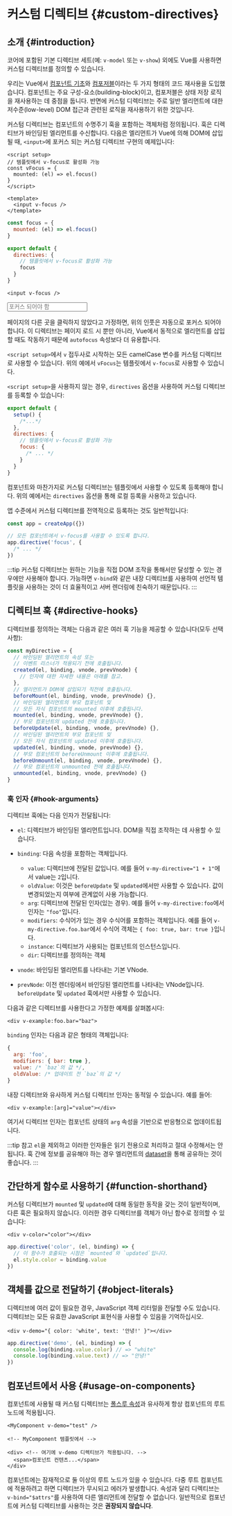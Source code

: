 # 커스텀 디렉티브 {#custom-directives}

<script setup>
const vFocus = {
  mounted: el => {
    el.focus()
  }
}
</script>

## 소개 {#introduction}

코어에 포함된 기본 디렉티브 세트(예: `v-model` 또는 `v-show`) 외에도 Vue를 사용하면 커스텀 디렉티브를 정의할 수 있습니다.

우리는 Vue에서 [컴포넌트 기초](/guide/essentials/component-basics.html)와 [컴포저블](./composables)이라는 두 가지 형태의 코드 재사용을 도입했습니다.
컴포넌트는 주요 구성-요소(building-block)이고, 컴포저블은 상태 저장 로직을 재사용하는 데 중점을 둡니다.
반면에 커스텀 디렉티브는 주로 일반 엘리먼트에 대한 저수준(low-level) DOM 접근과 관련된 로직을 재사용하기 위한 것입니다.

커스텀 디렉티브는 컴포넌트의 수명주기 훅을 포함하는 객체처럼 정의됩니다.
훅은 디렉티브가 바인딩된 엘리먼트를 수신합니다.
다음은 엘리먼트가 Vue에 의해 DOM에 삽입될 때, `<input>`에 포커스 되는 커스텀 디렉티브 구현의 예제입니다:

<div class="composition-api">

```vue
<script setup>
// 템플릿에서 v-focus로 활성화 가능
const vFocus = {
  mounted: (el) => el.focus()
}
</script>

<template>
  <input v-focus />
</template>
```

</div>

<div class="options-api">

```js
const focus = {
  mounted: (el) => el.focus()
}

export default {
  directives: {
    // 템플릿에서 v-focus로 활성화 가능
    focus
  }
}
```

```vue-html
<input v-focus />
```

</div>

<div class="demo">
  <input v-focus placeholder="포커스 되어야 함" />
</div>

페이지의 다른 곳을 클릭하지 않았다고 가정하면, 위의 인풋은 자동으로 포커스 되어야 합니다.
이 디렉티브는 페이지 로드 시 뿐만 아니라, Vue에서 동적으로 엘리먼트를 삽입할 때도 작동하기 때문에 `autofocus` 속성보다 더 유용합니다.

<div class="composition-api">

`<script setup>`에서 `v` 접두사로 시작하는 모든 camelCase 변수를 커스텀 디렉티브로 사용할 수 있습니다.
위의 예에서 `vFocus`는 템플릿에서 `v-focus`로 사용할 수 있습니다.

`<script setup>`을 사용하지 않는 경우, `directives` 옵션을 사용하여 커스텀 디렉티브를 등록할 수 있습니다:

```js
export default {
  setup() {
    /*...*/
  },
  directives: {
    // 템플릿에서 v-focus로 활성화 가능
    focus: {
      /* ... */
    }
  }
}
```

</div>

<div class="options-api">

컴포넌트와 마찬가지로 커스텀 디렉티브는 템플릿에서 사용할 수 있도록 등록해야 합니다.
위의 예에서는 `directives` 옵션을 통해 로컬 등록을 사용하고 있습니다.

</div>

앱 수준에서 커스텀 디렉티브를 전역적으로 등록하는 것도 일반적입니다:

```js
const app = createApp({})

// 모든 컴포넌트에서 v-focus를 사용할 수 있도록 합니다.
app.directive('focus', {
  /* ... */
})
```

:::tip
커스텀 디렉티브는 원하는 기능을 직접 DOM 조작을 통해서만 달성할 수 있는 경우에만 사용해야 합니다.
가능하면 `v-bind`와 같은 내장 디렉티브를 사용하여 선언적 템플릿을 사용하는 것이 더 효율적이고 서버 렌더링에 친숙하기 때문입니다.
:::

## 디렉티브 훅 {#directive-hooks}

디렉티브를 정의하는 객체는 다음과 같은 여러 훅 기능을 제공할 수 있습니다(모두 선택 사항):

```js
const myDirective = {
  // 바인딩된 엘리먼트의 속성 또는
  // 이벤트 리스너가 적용되기 전에 호출됩니다.
  created(el, binding, vnode, prevVnode) {
    // 인자에 대한 자세한 내용은 아래를 참고.
  },
  // 엘리먼트가 DOM에 삽입되기 직전에 호출됩니다.
  beforeMount(el, binding, vnode, prevVnode) {},
  // 바인딩된 엘리먼트의 부모 컴포넌트 및
  // 모든 자식 컴포넌트의 mounted 이후에 호출됩니다.
  mounted(el, binding, vnode, prevVnode) {},
  // 부모 컴포넌트의 updated 전에 호출됩니다.
  beforeUpdate(el, binding, vnode, prevVnode) {},
  // 바인딩된 엘리먼트의 부모 컴포넌트 및
  // 모든 자식 컴포넌트의 updated 이후에 호출됩니다.
  updated(el, binding, vnode, prevVnode) {},
  // 부모 컴포넌트의 beforeUnmount 이후에 호출됩니다.
  beforeUnmount(el, binding, vnode, prevVnode) {},
  // 부모 컴포넌트의 unmounted 전에 호출됩니다.
  unmounted(el, binding, vnode, prevVnode) {}
}
```

### 훅 인자 {#hook-arguments}

디렉티브 훅에는 다음 인자가 전달됩니다:

- `el`: 디렉티브가 바인딩된 엘리먼트입니다. DOM을 직접 조작하는 데 사용할 수 있습니다.

- `binding`: 다음 속성을 포함하는 객체입니다.

  - `value`: 디렉티브에 전달된 값입니다. 예를 들어 `v-my-directive="1 + 1"`에서 value는 `2`입니다.
  - `oldValue`: 이것은 `beforeUpdate` 및 `updated`에서만 사용할 수 있습니다. 값이 변경되었는지 여부에 관계없이 사용 가능합니다.
  - `arg`: 디렉티브에 전달된 인자(있는 경우). 예를 들어 `v-my-directive:foo`에서 인자는 `"foo"`입니다.
  - `modifiers`: 수식어가 있는 경우 수식어를 포함하는 객체입니다. 예를 들어 `v-my-directive.foo.bar`에서 수식어 객체는 `{ foo: true, bar: true }`입니다.
  - `instance`: 디렉티브가 사용되는 컴포넌트의 인스턴스입니다.
  - `dir`: 디렉티브를 정의하는 객체

- `vnode`: 바인딩된 엘리먼트를 나타내는 기본 VNode.
- `prevNode`: 이전 렌더링에서 바인딩된 엘리먼트를 나타내는 VNode입니다. `beforeUpdate` 및 `updated` 훅에서만 사용할 수 있습니다.

다음과 같은 디렉티브를 사용한다고 가정한 예제를 살펴봅시다:

```vue-html
<div v-example:foo.bar="baz">
```

`binding` 인자는 다음과 같은 형태의 객체입니다:

```js
{
  arg: 'foo',
  modifiers: { bar: true },
  value: /* `baz`의 값 */,
  oldValue: /* 업데이트 전 `baz`의 값 */
}
```

내장 디렉티브와 유사하게 커스텀 디렉티브 인자는 동적일 수 있습니다.
예를 들어:

```vue-html
<div v-example:[arg]="value"></div>
```

여기서 디렉티브 인자는 컴포넌트 상태의 `arg` 속성을 기반으로 반응형으로 업데이트됩니다.

:::tip 참고
`el`을 제외하고 이러한 인자들은 읽기 전용으로 처리하고 절대 수정해서는 안 됩니다.
훅 간에 정보를 공유해야 하는 경우 엘리먼트의 [dataset](https://developer.mozilla.org/en-US/docs/Web/API/HTMLElement/dataset)을 통해 공유하는 것이 좋습니다.
:::

## 간단하게 함수로 사용하기 {#function-shorthand}

커스텀 디렉티브가 `mounted` 및 `updated`에 대해 동일한 동작을 갖는 것이 일반적이며, 다른 훅은 필요하지 않습니다.
이러한 경우 디렉티브를 객체가 아닌 함수로 정의할 수 있습니다:

```vue-html
<div v-color="color"></div>
```

```js
app.directive('color', (el, binding) => {
  // 이 함수가 호출되는 시점은 `mounted`와 `updated`입니다.
  el.style.color = binding.value
})
```

## 객체를 값으로 전달하기 {#object-literals}

디렉티브에 여러 값이 필요한 경우, JavaScript 객체 리터럴을 전달할 수도 있습니다.
디렉티브는 모든 유효한 JavaScript 표현식을 사용할 수 있음을 기억하십시오.

```vue-html
<div v-demo="{ color: 'white', text: '안녕!' }"></div>
```

```js
app.directive('demo', (el, binding) => {
  console.log(binding.value.color) // => "white"
  console.log(binding.value.text) // => "안녕!"
})
```

## 컴포넌트에서 사용 {#usage-on-components}

컴포넌트에 사용될 때 커스텀 디렉티브는 [폴스루 속성](/guide/components/attrs.html)과 유사하게 항상 컴포넌트의 루트 노드에 적용됩니다.

```vue-html
<MyComponent v-demo="test" />
```

```vue-html
<!-- MyComponent 템플릿에서 -->

<div> <!-- 여기에 v-demo 디렉티브가 적용됩니다. -->
  <span>컴포넌트 컨텐츠...</span>
</div>
```

컴포넌트에는 잠재적으로 둘 이상의 루트 노드가 있을 수 있습니다.
다중 루트 컴포넌트에 적용하려고 하면 디렉티브가 무시되고 에러가 발생합니다.
속성과 달리 디렉티브는 `v-bind="$attrs"`를 사용하여 다른 엘리먼트에 전달할 수 없습니다.
일반적으로 컴포넌트에 커스텀 디렉티브를 사용하는 것은 **권장되지 않습니다**.
